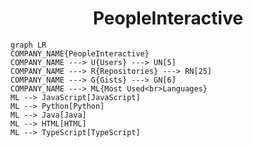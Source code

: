 <h1 align="center">PeopleInteractive</h1>

```mermaid
graph LR
COMPANY_NAME{PeopleInteractive}
COMPANY_NAME ---> U{Users} ---> UN[5]
COMPANY_NAME ---> R{Repositories} ---> RN[25]
COMPANY_NAME ---> G{Gists} ---> GN[6]
COMPANY_NAME ---> ML{Most Used<br>Languages}
ML --> JavaScript[JavaScript]
ML --> Python[Python]
ML --> Java[Java]
ML --> HTML[HTML]
ML --> TypeScript[TypeScript]
```
